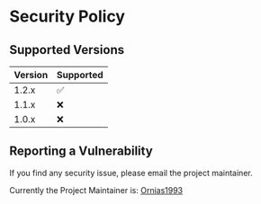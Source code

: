 # Security Policy

## Supported Versions

| Version | Supported          |
| ------- | ------------------ |
| 1.2.x   | :white_check_mark: |
| 1.1.x   | :x:                |
| 1.0.x   | :x:                |

## Reporting a Vulnerability

If you find any security issue, please email the project maintainer.

Currently the Project Maintainer is:
[Ornias1993](https://github.com/Ornias1993)

